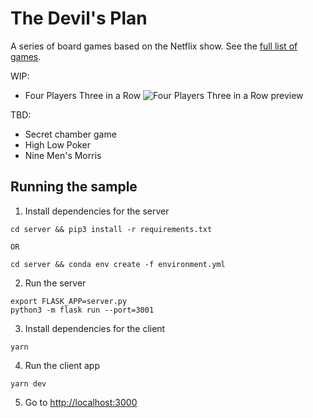 # The Devil's Plan
A series of board games based on the Netflix show. See the [full list of games](https://www.dexerto.com/tv-movies/the-devils-plan-games-explained-2310672/).

WIP:
- Four Players Three in a Row
![Four Players Three in a Row preview](/documentation/preview/four_players_three_in_a_row.gif)

TBD:
- Secret chamber game
- High Low Poker
- Nine Men's Morris

## Running the sample

1. Install dependencies for the server

~~~
cd server && pip3 install -r requirements.txt

OR

cd server && conda env create -f environment.yml
~~~

2. Run the server

~~~
export FLASK_APP=server.py
python3 -m flask run --port=3001
~~~

3. Install dependencies for the client

~~~
yarn
~~~

4. Run the client app

~~~
yarn dev
~~~

5. Go to [http://localhost:3000](http://localhost:3000)